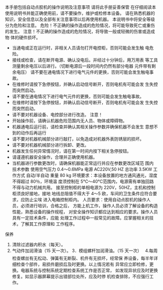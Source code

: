 本手册包括自动点胶机的操作说明及注意事项
请将此手册妥善保管
在仔细阅读本使用说明书并能正确使用前，请不要操作，维护或检修本设备。
请在熟悉机器的知识，安全信息以及全部有关注意事项以后再使用机器。
本说明书中将安全等级分为危险和注意。
危险！不正确的操作造成的危险情况，将可能导致死亡或重伤的发生。
注意！不正确的操作造成的危险情况，将导致一般或轻微的伤害或造成物
体的硬件损坏。
* 当通电或正在运行时，非相关人员请勿打开电控柜，否则可能会发生触
电危险。
* 接线或检查，请在断开电源、确认没电后。并经过十分钟后，用万用表
等工具测量剩余电压以后进行。（切断电源后一段时间内仍然有部分电器
元件带有剩余电压）
请不要在通电情况下进行电气元件的更换，否则可能会发生触电事故。
* 在维修时请按下急停按钮，并确认启动信号断开，否则电机有可能会发
生失控而突然启动。
* 请不要在通电情况下进行电气元件的更换，否则可能会发生触电事故。
* 在维修时请按下急停按钮，并确认启动信号断开，否则电机有可能会发
生失控而突然启动。
* 请不要对机器设备、电控部分进行改造。
注意！
* 开始操作前，请确认机器危险范围内无人员、物体或障碍物。
* 机器通电后运行前，请检查并确认其相关操作参数并确保机器不会发生
意想不到的动作后再运行
* 请不要对机器机械部分进行敲打，以免造成对机器外表防锈层的损坏。
* 请不要对机器机械部分进行拆卸、更改。
* 机器发生任何异常情况时，请在第一时间内按下相关急停按钮。
* 请谨遵机器安全操作，合理并正确使用机器。
* 当机器进行参数更改时，请确保机器能正常运行并应在参数更改区域范
围内
技术参数
使用空气压力 0.4～0.6MPa
电源 AC220V,50 HZ
总功率 3.5KW
工作方式 自动/半自动
重量 80 kg
环境要求：本设备放置的地方通风通光，湿度不得超过 80％，环境温
度须控制在 5℃～40℃范围内，电源需有单独回路不得与动力机械共用。
接至控制柜的单相电源为 220V，50HZ，主机和控制柜须良好接地，接地
地线总阻值不得大于 4～5 欧，车间的卫生条件应符合要求，应防止尘埃
进入电箱控制柜内。
人员要求：使用自动点胶机的操作人员，必须进行培训，合格之后，
方能上机工作，操作人员必须了解设备的构造性能，熟悉设备的操作规程，
对安全操作知识都应达到相应的要求。操作人员具有一定技术条件，应能
处理工作过程中一般常见的故障。应掌握相关的技术，了解其工作原理和
工作程序。

保养
1. 清除过滤器内积水（每天）。
2. 气动件加润滑油（15 天一次）。
3．模组螺杆加润滑油。（15 天一次）
  4.每周检查螺丝有无松动、弹簧有无断裂、机件有无损坏，经常保
养设备，每半年详细检查个部件，易损件磨损后及时更换。以上情况若有
异常应立即检修，更换。电器系统与控制系统定期检查系统工作是否正常，
如发现异状应及时更换修复。如显示器屏幕提示出错部位处所，应及时停
机检查排除，不应强行工作。
